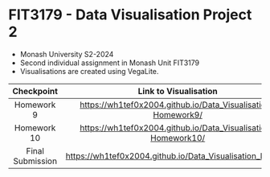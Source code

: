 # FIT3179 - Data Visualisation Project 2
- Monash University S2-2024
- Second individual assignment in Monash Unit FIT3179
- Visualisations are created using VegaLite.

| Checkpoint               | Link to Visualisation                                         | Author email              |
|:------------------------:|:-------------------------------------------------------------:|:-------------------------:|
| Homework 9               | https://wh1tef0x2004.github.io/Data_Visualisation-Homework9/  | nicol.fookaiyan@gmail.com |
| Homework 10              | https://wh1tef0x2004.github.io/Data_Visualisation-Homework10/ | nicol.fookaiyan@gmail.com |
| Final Submission         | https://wh1tef0x2004.github.io/Data_Visualisation_Project/    | nicol.fookaiyan@gmail.com |